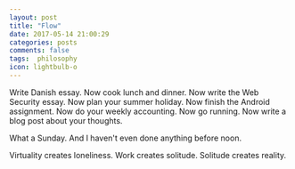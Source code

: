 ```yaml
---
layout: post
title: "Flow"
date: 2017-05-14 21:00:29
categories: posts
comments: false
tags:  philosophy
icon: lightbulb-o
---
```


Write Danish essay. Now cook lunch and dinner. Now write the Web Security essay. Now plan your summer holiday. Now finish the Android assignment. Now do your weekly accounting. Now go running. Now write a blog post about your thoughts.

What a Sunday. And I haven't even done anything before noon.

Virtuality creates loneliness. Work creates solitude. Solitude creates reality.
